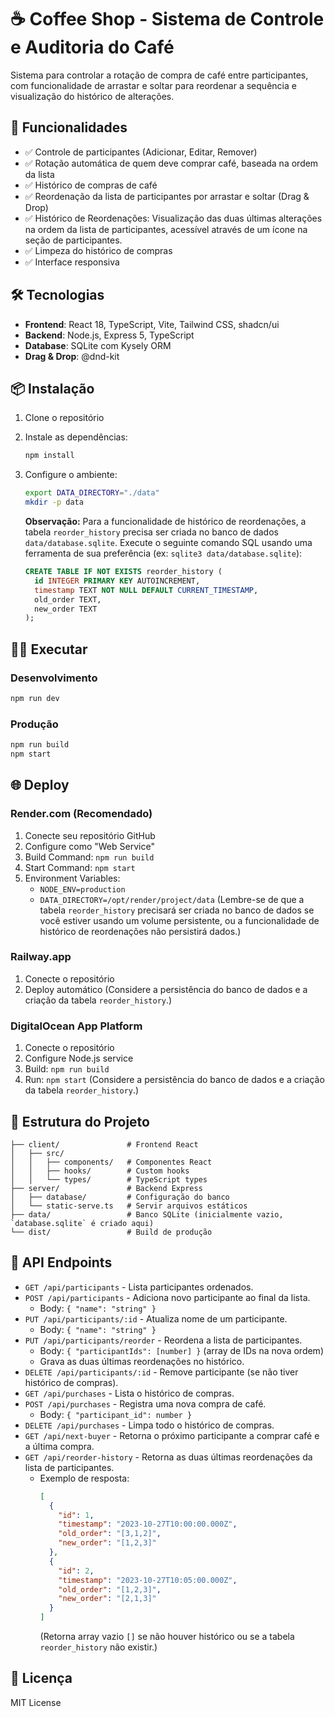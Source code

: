 # ☕ Coffee Shop - Sistema de Controle e Auditoria do Café

Sistema para controlar a rotação de compra de café entre participantes, com funcionalidade de arrastar e soltar para reordenar a sequência e visualização do histórico de alterações.

## 🚀 Funcionalidades

- ✅ Controle de participantes (Adicionar, Editar, Remover)
- ✅ Rotação automática de quem deve comprar café, baseada na ordem da lista
- ✅ Histórico de compras de café
- ✅ Reordenação da lista de participantes por arrastar e soltar (Drag & Drop)
- ✅ Histórico de Reordenações: Visualização das duas últimas alterações na ordem da lista de participantes, acessível através de um ícone na seção de participantes.
- ✅ Limpeza do histórico de compras
- ✅ Interface responsiva

## 🛠️ Tecnologias

- **Frontend**: React 18, TypeScript, Vite, Tailwind CSS, shadcn/ui
- **Backend**: Node.js, Express 5, TypeScript
- **Database**: SQLite com Kysely ORM
- **Drag & Drop**: @dnd-kit

## 📦 Instalação

1. Clone o repositório
2. Instale as dependências:
   ```bash
   npm install
   ```

3. Configure o ambiente:
   ```bash
   export DATA_DIRECTORY="./data"
   mkdir -p data
   ```
   **Observação:** Para a funcionalidade de histórico de reordenações, a tabela `reorder_history` precisa ser criada no banco de dados `data/database.sqlite`. Execute o seguinte comando SQL usando uma ferramenta de sua preferência (ex: `sqlite3 data/database.sqlite`):
   ```sql
   CREATE TABLE IF NOT EXISTS reorder_history (
     id INTEGER PRIMARY KEY AUTOINCREMENT,
     timestamp TEXT NOT NULL DEFAULT CURRENT_TIMESTAMP,
     old_order TEXT,
     new_order TEXT
   );
   ```

## 🏃‍♂️ Executar

### Desenvolvimento
```bash
npm run dev
```

### Produção
```bash
npm run build
npm start
```

## 🌐 Deploy

### Render.com (Recomendado)
1. Conecte seu repositório GitHub
2. Configure como "Web Service"
3. Build Command: `npm run build`
4. Start Command: `npm start`
5. Environment Variables:
   - `NODE_ENV=production`
   - `DATA_DIRECTORY=/opt/render/project/data`
   (Lembre-se de que a tabela `reorder_history` precisará ser criada no banco de dados se você estiver usando um volume persistente, ou a funcionalidade de histórico de reordenações não persistirá dados.)

### Railway.app
1. Conecte o repositório
2. Deploy automático
   (Considere a persistência do banco de dados e a criação da tabela `reorder_history`.)

### DigitalOcean App Platform
1. Conecte o repositório
2. Configure Node.js service
3. Build: `npm run build`
4. Run: `npm start`
   (Considere a persistência do banco de dados e a criação da tabela `reorder_history`.)

## 📝 Estrutura do Projeto

```
├── client/               # Frontend React
│   ├── src/
│   │   ├── components/   # Componentes React
│   │   ├── hooks/        # Custom hooks
│   │   └── types/        # TypeScript types
├── server/               # Backend Express
│   ├── database/         # Configuração do banco
│   └── static-serve.ts   # Servir arquivos estáticos
├── data/                 # Banco SQLite (inicialmente vazio, `database.sqlite` é criado aqui)
└── dist/                 # Build de produção
```

## 🎯 API Endpoints

- `GET /api/participants` - Lista participantes ordenados.
- `POST /api/participants` - Adiciona novo participante ao final da lista.
  - Body: `{ "name": "string" }`
- `PUT /api/participants/:id` - Atualiza nome de um participante.
  - Body: `{ "name": "string" }`
- `PUT /api/participants/reorder` - Reordena a lista de participantes.
  - Body: `{ "participantIds": [number] }` (array de IDs na nova ordem)
  - Grava as duas últimas reordenações no histórico.
- `DELETE /api/participants/:id` - Remove participante (se não tiver histórico de compras).
- `GET /api/purchases` - Lista o histórico de compras.
- `POST /api/purchases` - Registra uma nova compra de café.
  - Body: `{ "participant_id": number }`
- `DELETE /api/purchases` - Limpa todo o histórico de compras.
- `GET /api/next-buyer` - Retorna o próximo participante a comprar café e a última compra.
- `GET /api/reorder-history` - Retorna as duas últimas reordenações da lista de participantes.
  - Exemplo de resposta:
    ```json
    [
      {
        "id": 1,
        "timestamp": "2023-10-27T10:00:00.000Z",
        "old_order": "[3,1,2]",
        "new_order": "[1,2,3]"
      },
      {
        "id": 2,
        "timestamp": "2023-10-27T10:05:00.000Z",
        "old_order": "[1,2,3]",
        "new_order": "[2,1,3]"
      }
    ]
    ```
    (Retorna array vazio `[]` se não houver histórico ou se a tabela `reorder_history` não existir.)


## 📄 Licença

MIT License
